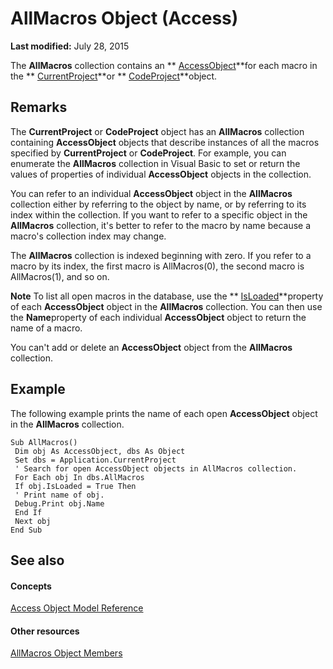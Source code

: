 
# AllMacros Object (Access)

 **Last modified:** July 28, 2015

The  **AllMacros** collection contains an ** [AccessObject](8a770b33-5bff-120a-6707-ca214ee5ced3.md)**for each macro in the  ** [CurrentProject](e6baae73-1eeb-b48f-d35e-b3e921378561.md)**or  ** [CodeProject](70b71f57-df23-2cf7-23f5-147053a8ec26.md)**object.

## Remarks

The  **CurrentProject** or **CodeProject** object has an **AllMacros** collection containing **AccessObject** objects that describe instances of all the macros specified by **CurrentProject** or **CodeProject**. For example, you can enumerate the  **AllMacros** collection in Visual Basic to set or return the values of properties of individual **AccessObject** objects in the collection.

You can refer to an individual  **AccessObject** object in the **AllMacros** collection either by referring to the object by name, or by referring to its index within the collection. If you want to refer to a specific object in the **AllMacros** collection, it's better to refer to the macro by name because a macro's collection index may change.

The  **AllMacros** collection is indexed beginning with zero. If you refer to a macro by its index, the first macro is AllMacros(0), the second macro is AllMacros(1), and so on.


 **Note**   To list all open macros in the database, use the ** [IsLoaded](5e68398c-8a95-f3e1-87ec-e2d637f34429.md)**property of each  **AccessObject** object in the **AllMacros** collection. You can then use the **Name**property of each individual  **AccessObject** object to return the name of a macro.

You can't add or delete an  **AccessObject** object from the **AllMacros** collection.


## Example

The following example prints the name of each open  **AccessObject** object in the **AllMacros** collection.


```
Sub AllMacros() 
 Dim obj As AccessObject, dbs As Object 
 Set dbs = Application.CurrentProject 
 ' Search for open AccessObject objects in AllMacros collection. 
 For Each obj In dbs.AllMacros 
 If obj.IsLoaded = True Then 
 ' Print name of obj. 
 Debug.Print obj.Name 
 End If 
 Next obj 
End Sub
```


## See also


#### Concepts


 [Access Object Model Reference](2de134a4-6c5c-d2a3-8377-f4dd973ba650.md)
#### Other resources


 [AllMacros Object Members](4f16fcfa-44e8-b566-c35e-6a47e54a4d73.md)
